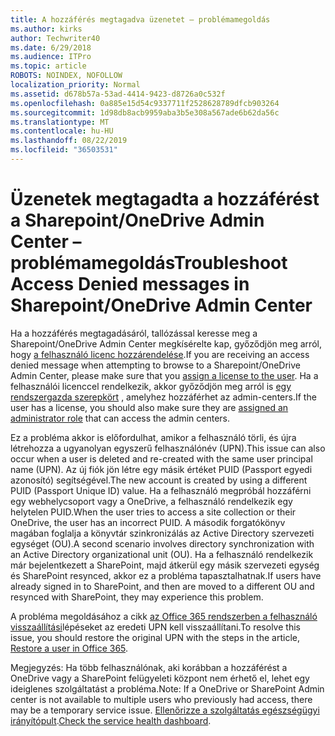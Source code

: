 ```yaml
---
title: A hozzáférés megtagadva üzenetet – problémamegoldás
ms.author: kirks
author: Techwriter40
ms.date: 6/29/2018
ms.audience: ITPro
ms.topic: article
ROBOTS: NOINDEX, NOFOLLOW
localization_priority: Normal
ms.assetid: d678b57a-53ad-4414-9423-d8726a0c532f
ms.openlocfilehash: 0a885e15d54c9337711f2528628789dfcb903264
ms.sourcegitcommit: 1d98db8acb9959aba3b5e308a567ade6b62da56c
ms.translationtype: MT
ms.contentlocale: hu-HU
ms.lasthandoff: 08/22/2019
ms.locfileid: "36503531"
---
```

# <a name="troubleshoot-access-denied-messages-in-sharepointonedrive-admin-center"></a><span data-ttu-id="89c7c-102">Üzenetek megtagadta a hozzáférést a Sharepoint/OneDrive Admin Center – problémamegoldás</span><span class="sxs-lookup"><span data-stu-id="89c7c-102">Troubleshoot Access Denied messages in Sharepoint/OneDrive Admin Center</span></span>

<span data-ttu-id="89c7c-103">Ha a hozzáférés megtagadásáról, tallózással keresse meg a Sharepoint/OneDrive Admin Center megkísérelte kap, győződjön meg arról, hogy [a felhasználó licenc hozzárendelése](https://docs.microsoft.com/office365/admin/subscriptions-and-billing/assign-licenses-to-users?view=o365-worldwide&amp;tabs=One).</span><span class="sxs-lookup"><span data-stu-id="89c7c-103">If you are receiving an access denied message when attempting to browse to a Sharepoint/OneDrive Admin Center, please make sure that you [assign a license to the user](https://docs.microsoft.com/office365/admin/subscriptions-and-billing/assign-licenses-to-users?view=o365-worldwide&amp;tabs=One).</span></span> <span data-ttu-id="89c7c-104">Ha a felhasználói licenccel rendelkezik, akkor győződjön meg arról is [egy rendszergazda szerepkört](https://docs.microsoft.com/office365/admin/add-users/about-admin-roles?view=o365-worldwide) , amelyhez hozzáférhet az admin-centers.</span><span class="sxs-lookup"><span data-stu-id="89c7c-104">If the user has a license, you should also make sure they are [assigned an administrator role](https://docs.microsoft.com/office365/admin/add-users/about-admin-roles?view=o365-worldwide) that can access the admin centers.</span></span>

<span data-ttu-id="89c7c-105">Ez a probléma akkor is előfordulhat, amikor a felhasználó törli, és újra létrehozza a ugyanolyan egyszerű felhasználónév (UPN).</span><span class="sxs-lookup"><span data-stu-id="89c7c-105">This issue can also occur when a user is deleted and re-created with the same user principal name (UPN).</span></span> <span data-ttu-id="89c7c-106">Az új fiók jön létre egy másik értéket PUID (Passport egyedi azonosító) segítségével.</span><span class="sxs-lookup"><span data-stu-id="89c7c-106">The new account is created by using a different PUID (Passport Unique ID) value.</span></span> <span data-ttu-id="89c7c-107">Ha a felhasználó megpróbál hozzáférni egy webhelycsoport vagy a OneDrive, a felhasználó rendelkezik egy helytelen PUID.</span><span class="sxs-lookup"><span data-stu-id="89c7c-107">When the user tries to access a site collection or their OneDrive, the user has an incorrect PUID.</span></span> <span data-ttu-id="89c7c-108">A második forgatókönyv magában foglalja a könyvtár szinkronizálás az Active Directory szervezeti egységet (OU).</span><span class="sxs-lookup"><span data-stu-id="89c7c-108">A second scenario involves directory synchronization with an Active Directory organizational unit (OU).</span></span> <span data-ttu-id="89c7c-109">Ha a felhasználó rendelkezik már bejelentkezett a SharePoint, majd átkerül egy másik szervezeti egység és SharePoint resynced, akkor ez a probléma tapasztalhatnak.</span><span class="sxs-lookup"><span data-stu-id="89c7c-109">If users have already signed in to SharePoint, and then are moved to a different OU and resynced with SharePoint, they may experience this problem.</span></span>

<span data-ttu-id="89c7c-110">A probléma megoldásához a cikk [az Office 365 rendszerben a felhasználó visszaállítási](https://docs.microsoft.com/office365/admin/add-users/restore-user?view=o365-worldwide)lépéseket az eredeti UPN kell visszaállítani.</span><span class="sxs-lookup"><span data-stu-id="89c7c-110">To resolve this issue, you should restore the original UPN with the steps in the article, [Restore a user in Office 365](https://docs.microsoft.com/office365/admin/add-users/restore-user?view=o365-worldwide).</span></span>

<span data-ttu-id="89c7c-111">Megjegyzés: Ha több felhasználónak, aki korábban a hozzáférést a OneDrive vagy a SharePoint felügyeleti központ nem érhető el, lehet egy ideiglenes szolgáltatást a probléma.</span><span class="sxs-lookup"><span data-stu-id="89c7c-111">Note: If a OneDrive or SharePoint Admin center is not available to multiple users who previously had access, there may be a temporary service issue.</span></span>  <span data-ttu-id="89c7c-112">[Ellenőrizze a szolgáltatás egészségügyi irányítópult](https://portal.office.com/adminportal/home#/servicehealth).</span><span class="sxs-lookup"><span data-stu-id="89c7c-112">[Check the service health dashboard](https://portal.office.com/adminportal/home#/servicehealth).</span></span>


